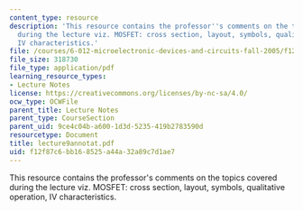 ```yaml
---
content_type: resource
description: 'This resource contains the professor''s comments on the topics covered
  during the lecture viz. MOSFET: cross section, layout, symbols, qualitative operation,
  IV characteristics.'
file: /courses/6-012-microelectronic-devices-and-circuits-fall-2005/f12f87c6bb168525a44a32a89c7d1ae7_lecture9annotat.pdf
file_size: 318730
file_type: application/pdf
learning_resource_types:
- Lecture Notes
license: https://creativecommons.org/licenses/by-nc-sa/4.0/
ocw_type: OCWFile
parent_title: Lecture Notes
parent_type: CourseSection
parent_uid: 9ce4c04b-a600-1d3d-5235-419b2783590d
resourcetype: Document
title: lecture9annotat.pdf
uid: f12f87c6-bb16-8525-a44a-32a89c7d1ae7
---
```

This resource contains the professor's comments on the topics covered during the lecture viz. MOSFET: cross section, layout, symbols, qualitative operation, IV characteristics.